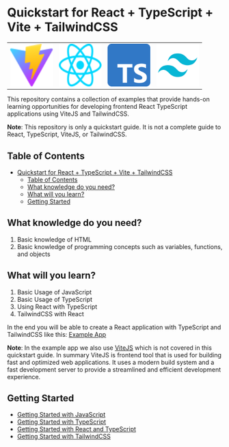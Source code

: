 # Quickstart for React + TypeScript + Vite + TailwindCSS

<table align="center">
<tr>
<td><img src="./public/vite.svg" alt="Vite" width="100" height="100"></td>
<td><img src="./public/react.svg" alt="React" width="100" height="100"></td>
<td><img src="./public/typescript.svg" alt="TypeScript" width="100" height="100"></td>
<td><img src="./public/tailwind.svg" alt="TailwindCSS" width="100" height="100"></td>
</tr>
</table>

This repository contains a collection of examples that provide hands-on learning opportunities for developing frontend React TypeScript applications using ViteJS and TailwindCSS.

<b>Note</b>: This repository is only a quickstart guide. It is not a complete guide to React, TypeScript, ViteJS, or TailwindCSS.

## Table of Contents

- [Quickstart for React + TypeScript + Vite + TailwindCSS](#quickstart-for-react--typescript--vite--tailwindcss)
  - [Table of Contents](#table-of-contents)
  - [What knowledge do you need?](#what-knowledge-do-you-need)
  - [What will you learn?](#what-will-you-learn)
  - [Getting Started](#getting-started)

## What knowledge do you need?

1. Basic knowledge of HTML
2. Basic knowledge of programming concepts such as variables, functions, and objects

## What will you learn?

1. Basic Usage of JavaScript
2. Basic Usage of TypeScript
3. Using React with TypeScript
4. TailwindCSS with React

In the end you will be able to create a React application with TypeScript and TailwindCSS like this: [Example App](https://github.com/MemerGamer/vite-react-ts-tailwind-example)

**Note**: In the example app we also use [ViteJS](https://vitejs.dev/) which is not covered in this quickstart guide.
In summary ViteJS is frontend tool that is used for building fast and optimized web applications. It uses a modern build system and a fast development server to provide a streamlined and efficient development experience.

## Getting Started

- [Getting Started with JavaScript](./JavaScript.md)
- [Getting Started with TypeScript](./TypeScript.md)
- [Getting Started with React and TypeScript](./React.md)
- [Getting Started with TailwindCSS](./TailwindCSS.md)
